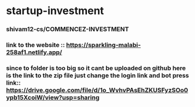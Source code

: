 # startup-investment
### shivam12-cs/COMMENCEZ-INVESTMENT
### link to the website :: https://sparkling-malabi-258af1.netlify.app/ 
### since to folder is too big so it cant be uploaded on github here is the link to the zip file just change the login link and bot press link:: https://drive.google.com/file/d/1o_WvhvPAsEhZKUSFyzSOo0ypb15XcoiW/view?usp=sharing
